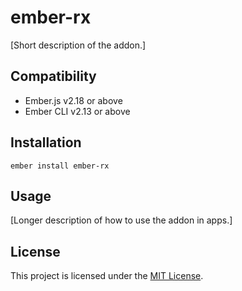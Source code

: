 # ember-rx

[Short description of the addon.]

## Compatibility

- Ember.js v2.18 or above
- Ember CLI v2.13 or above

## Installation

```
ember install ember-rx
```

## Usage

[Longer description of how to use the addon in apps.]

## License

This project is licensed under the [MIT License](LICENSE.md).
